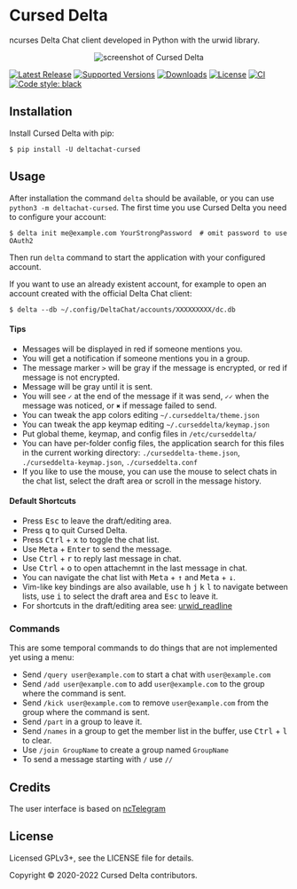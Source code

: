 # Cursed Delta

ncurses Delta Chat client developed in Python with the urwid library.

<p align="center">
  <img src="screenshots/e1.png" alt="screenshot of Cursed Delta"/>
</p>

[![Latest Release](https://img.shields.io/pypi/v/deltachat-cursed.svg)](https://pypi.org/project/deltachat-cursed)
[![Supported Versions](https://img.shields.io/pypi/pyversions/deltachat-cursed.svg)](https://pypi.org/project/deltachat-cursed)
[![Downloads](https://pepy.tech/badge/deltachat-cursed)](https://pepy.tech/project/deltachat-cursed)
[![License](https://img.shields.io/pypi/l/deltachat-cursed.svg)](https://pypi.org/project/deltachat-cursed)
[![CI](https://github.com/adbenitez/deltachat-cursed/actions/workflows/python-ci.yml/badge.svg)](https://github.com/adbenitez/deltachat-cursed/actions/workflows/python-ci.yml)
[![Code style: black](https://img.shields.io/badge/code%20style-black-000000.svg)](https://github.com/psf/black)

## Installation

Install Cursed Delta with pip:

```
$ pip install -U deltachat-cursed
```


## Usage

After installation the command `delta` should be available, or you can use `python3 -m deltachat-cursed`.
The first time you use Cursed Delta you need to configure your account:

```
$ delta init me@example.com YourStrongPassword  # omit password to use OAuth2
```

Then run `delta` command to start the application with your configured account.

If you want to use an already existent account, for example to open an account created with the official Delta Chat client:

```
$ delta --db ~/.config/DeltaChat/accounts/XXXXXXXXX/dc.db
```


#### Tips

- Messages will be displayed in red if someone mentions you.
- You will get a notification if someone mentions you in a group.
- The message marker `>` will be gray if the message is encrypted, or red if message is not encrypted.
- Message will be gray until it is sent.
- You will see `✓` at the end of the message if it was send, `✓✓` when the message was noticed, or `✖` if message failed to send.
- You can tweak the app colors editing `~/.curseddelta/theme.json`
- You can tweak the app keymap editing `~/.curseddelta/keymap.json`
- Put global theme, keymap, and config files in `/etc/curseddelta/`
- You can have per-folder config files, the application search for this files in the current working directory: `./curseddelta-theme.json`,  `./curseddelta-keymap.json`, `./curseddelta.conf`
- If you like to use the mouse, you can use the mouse to select chats in the chat list, select the draft area or scroll in the message history.


#### Default Shortcuts

- Press <kbd>Esc</kbd> to leave the draft/editing area.
- Press <kbd>q</kbd> to quit Cursed Delta.
- Press <kbd>Ctrl</kbd> + <kbd>x</kbd> to toggle the chat list.
- Use <kbd>Meta</kbd> + <kbd>Enter</kbd> to send the message.
- Use <kbd>Ctrl</kbd> + <kbd>r</kbd> to reply last message in chat.
- Use <kbd>Ctrl</kbd> + <kbd>o</kbd> to open attachemnt in the last message in chat.
- You can navigate the chat list with <kbd>Meta</kbd> + <kbd>↑</kbd> and
  <kbd>Meta</kbd> + <kbd>↓</kbd>.
- Vim-like key bindings are also available, use <kbd>h</kbd> <kbd>j</kbd>
  <kbd>k</kbd> <kbd>l</kbd> to navigate between lists, use <kbd>i</kbd>
  to select the draft area and <kbd>Esc</kbd> to leave it.
- For shortcuts in the draft/editing area see: [urwid_readline](https://github.com/rr-/urwid_readline)


### Commands

This are some temporal commands to do things that are not implemented yet using a menu:

- Send `/query user@example.com` to start a chat with `user@example.com`
- Send `/add user@example.com` to add `user@example.com` to the group where the command is sent.
- Send `/kick user@example.com` to remove `user@example.com` from the group where the command is sent.
- Send `/part` in a group to leave it.
- Send `/names` in a group to get the member list in the buffer, use
  <kbd>Ctrl</kbd> + <kbd>l</kbd> to clear.
- Use `/join GroupName` to create a group named `GroupName`
- To send a message starting with `/` use `//`


## Credits

The user interface is based on [ncTelegram](https://github.com/Nanoseb/ncTelegram)


## License

Licensed GPLv3+, see the LICENSE file for details.

Copyright © 2020-2022 Cursed Delta contributors.
